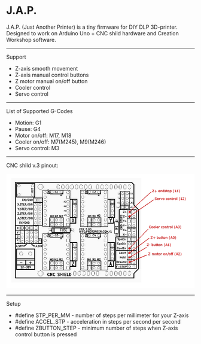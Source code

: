 # J.A.P.

J.A.P. (Just Another Printer) is a tiny firmware for DIY DLP 3D-printer.
Designed to work on Arduino Uno + CNC shild hardware and Creation Workshop software.

***

 Support
* Z-axis smooth movement
* Z-axis manual control buttons
* Z motor manual on/off button
* Cooler control
* Servo control

***

 List of Supported G-Codes
 - Motion: G1
 - Pause: G4
 - Motor on/off: M17, M18
 - Cooler on/off: M7(M245), M9(M246)
 - Servo control: M3
 
 ***
 
 CNC shild v.3 pinout:
 
 ![pinout](https://github.com/3DLab-DLP/jap/blob/master/Img/Arduino-CNC-Shield-V3.jpg)

***
 
  Setup
  * #define STP_PER_MM - number of steps per millimeter for your Z-axis
  * #define ACCEL_STP - acceleration in steps per second per second
  * #define ZBUTTON_STEP - minimum number of steps when Z-axis control button is pressed

